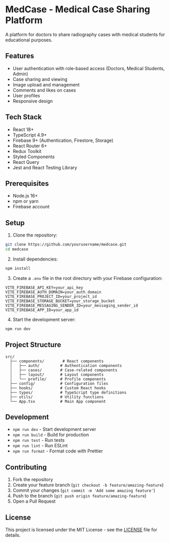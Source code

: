 # MedCase - Medical Case Sharing Platform

A platform for doctors to share radiography cases with medical students for educational purposes.

## Features

- User authentication with role-based access (Doctors, Medical Students, Admin)
- Case sharing and viewing
- Image upload and management
- Comments and likes on cases
- User profiles
- Responsive design

## Tech Stack

- React 18+
- TypeScript 4.9+
- Firebase 9+ (Authentication, Firestore, Storage)
- React Router 6+
- Redux Toolkit
- Styled Components
- React Query
- Jest and React Testing Library

## Prerequisites

- Node.js 16+
- npm or yarn
- Firebase account

## Setup

1. Clone the repository:
```bash
git clone https://github.com/yourusername/medcase.git
cd medcase
```

2. Install dependencies:
```bash
npm install
```

3. Create a `.env` file in the root directory with your Firebase configuration:
```
VITE_FIREBASE_API_KEY=your_api_key
VITE_FIREBASE_AUTH_DOMAIN=your_auth_domain
VITE_FIREBASE_PROJECT_ID=your_project_id
VITE_FIREBASE_STORAGE_BUCKET=your_storage_bucket
VITE_FIREBASE_MESSAGING_SENDER_ID=your_messaging_sender_id
VITE_FIREBASE_APP_ID=your_app_id
```

4. Start the development server:
```bash
npm run dev
```

## Project Structure

```
src/
  ├── components/        # React components
  │   ├── auth/         # Authentication components
  │   ├── cases/        # Case-related components
  │   ├── layout/       # Layout components
  │   └── profile/      # Profile components
  ├── config/           # Configuration files
  ├── hooks/            # Custom React hooks
  ├── types/            # TypeScript type definitions
  ├── utils/            # Utility functions
  └── App.tsx           # Main App component
```

## Development

- `npm run dev` - Start development server
- `npm run build` - Build for production
- `npm run test` - Run tests
- `npm run lint` - Run ESLint
- `npm run format` - Format code with Prettier

## Contributing

1. Fork the repository
2. Create your feature branch (`git checkout -b feature/amazing-feature`)
3. Commit your changes (`git commit -m 'Add some amazing feature'`)
4. Push to the branch (`git push origin feature/amazing-feature`)
5. Open a Pull Request

## License

This project is licensed under the MIT License - see the [LICENSE](LICENSE) file for details. 